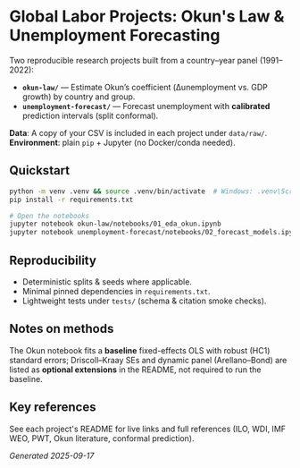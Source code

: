 # Global Labor Projects: Okun's Law & Unemployment Forecasting

Two reproducible research projects built from a country–year panel (1991–2022):
- **`okun-law/`** — Estimate Okun’s coefficient (Δunemployment vs. GDP growth) by country and group.
- **`unemployment-forecast/`** — Forecast unemployment with **calibrated** prediction intervals (split conformal).

**Data**: A copy of your CSV is included in each project under `data/raw/`.  
**Environment**: plain `pip` + Jupyter (no Docker/conda needed).

## Quickstart
```bash
python -m venv .venv && source .venv/bin/activate  # Windows: .venv\Scripts\activate
pip install -r requirements.txt

# Open the notebooks
jupyter notebook okun-law/notebooks/01_eda_okun.ipynb
jupyter notebook unemployment-forecast/notebooks/02_forecast_models.ipynb
```

## Reproducibility
- Deterministic splits & seeds where applicable.
- Minimal pinned dependencies in `requirements.txt`.
- Lightweight tests under `tests/` (schema & citation smoke checks).

## Notes on methods
The Okun notebook fits a **baseline** fixed-effects OLS with robust (HC1) standard errors; Driscoll–Kraay SEs and dynamic panel (Arellano–Bond) are listed as **optional extensions** in the README, not required to run the baseline.

## Key references
See each project's README for live links and full references (ILO, WDI, IMF WEO, PWT, Okun literature, conformal prediction).

_Generated 2025-09-17_
